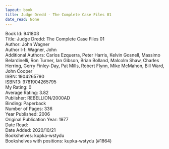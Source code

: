```yaml
---
layout: book
title: Judge Dredd - The Complete Case Files 01
date_read: None
---
```


Book Id: 941803<br />
Title: Judge Dredd: The Complete Case Files 01<br />
Author: John Wagner<br />
Author l-f: Wagner, John<br />
Additional Authors: Carlos Ezquerra, Peter Harris, Kelvin Gosnell, Massimo Belardinelli, Ron Turner, Ian   Gibson, Brian Bolland, Malcolm Shaw, Charles Herring, Gerry Finley-Day, Pat Mills, Robert Flynn, Mike McMahon, Bill  Ward, John              Cooper<br />
ISBN: 1904265790<br />
ISBN13: 9781904265795<br />
My Rating: 0<br />
Average Rating: 3.82<br />
Publisher: REBELLION/2000AD<br />
Binding: Paperback<br />
Number of Pages: 336<br />
Year Published: 2006<br />
Original Publication Year: 1977<br />
Date Read: <br />
Date Added: 2020/10/21<br />
Bookshelves: kupka-wstydu<br />
Bookshelves with positions: kupka-wstydu (#1864)<br />

